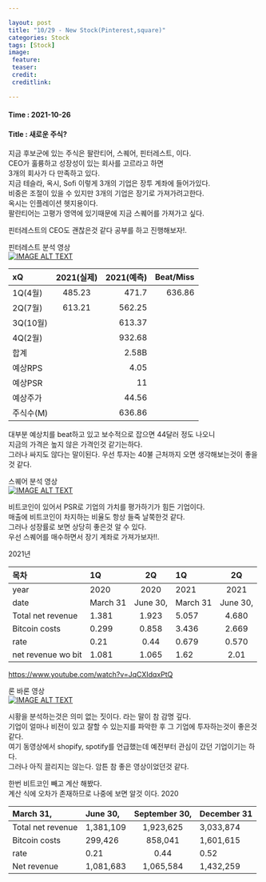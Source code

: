 ```yaml
---

layout: post
title: "10/29 - New Stock(Pinterest,square)"
categories: Stock
tags: [Stock]
image:
 feature: 
 teaser: 
 credit:
 creditlink:

---
```


#### Time : 2021-10-26
#### Title : 새로운 주식?

지금 후보군에 있는 주식은 팔란티어, 스퀘어, 핀터레스트, 이다.<br>
CEO가 훌륭하고 성장성이 있는 회사를 고르라고 하면 <br>
3개의 회사가 다 만족하고 있다.<br>
지금 테슬라, 옥시, Sofi 이렇게 3개의 기업은 장투 계좌에 들어가있다.<br>
비중은 조절이 있을 수 있지만 3개의 기업은 장기로 가져가려고한다.<br>
옥시는 인플레이션 헷지용이다.<br>
팔란티어는 고평가 영역에 있기때문에 지금 스퀘어를 가져가고 싶다.<br>

핀터레스트의 CEO도 괜찮은것 같다 공부를 하고 진행해보자!.<br>

핀터레스트 분석 영상<br>
[![IMAGE ALT TEXT](https://img.youtube.com/vi/YSyjcsA0Q0w/0.jpg)](https://www.youtube.com/watch?v=YSyjcsA0Q0w "Video Title")


| xQ      | 2021(실제)     | 2021(예측)     | Beat/Miss  |
| :------------- | :----------: | -----------: | -----------: |
| 1Q(4월) | 485.23  | 471.7   | 636.86 |
| 2Q(7월)   | 613.21 | 562.25|  |
| 3Q(10월)   | | 613.37 |  |
| 4Q(2월)   |  | 932.68 |  |
| 합계  |  | 2.58B |  |
| 예상RPS  |  | 4.05 | |
| 예상PSR  |  | 11 | |
| 예상주가  |  |44.56 | |
| 주식수(M)  |  | 636.86 | |
	
대부분 예상치를 beat하고 있고 보수적으로 잡으면 44달러 정도 나오니 <br>
지금의 가격은 높지 않은 가격인것 같기는하다.<br>
그러나 싸지도 않다는 말이된다. 우선 투자는 40불 근처까지 오면 생각해보는것이 좋을것 같다.<br>

스퀘어 분석 영상<br>
[![IMAGE ALT TEXT](https://img.youtube.com/vi/sHjNnQFWgxo/0.jpg)](https://www.youtube.com/watch?v=sHjNnQFWgxo "Video Title")

비트코인이 있어서 PSR로 기업의 가치를 평가하기가 힘든 기업이다.<br>
매출에 비트코인이 차지하는 비율도 항상 들죽 날쭉한것 같다.<br>
그러나 성장률로 보면 상당히 좋은것 알 수 있다.<br>
우선 스퀘어를 매수하면서 장기 계좌로 가져가보자!!.<br>

2021년

| 목차 | 1Q | 2Q |1Q | 2Q |
| :------------- | :------------- | :----------: | :------------- | :----------: | 
| year | 2020	| 2020 | 2021	| 2021 |
| date | March 31 | June 30, | March 31 | June 30, |
| Total net revenue | 1.381 | 1.923 | 5.057 | 4.680 |
| Bitcoin costs | 0.299	| 0.858 | 3.436	| 2.669 |
| rate | 0.21 | 0.44 | 0.679 | 0.570 |
| net revenue wo bit | 1.081 | 1.065 | 1.62	| 2.01 |

https://www.youtube.com/watch?v=JqCXIdqxPtQ

론 바론 영상<br>
[![IMAGE ALT TEXT](https://img.youtube.com/vi/JqCXIdqxPtQ/0.jpg)](https://www.youtube.com/watch?v=JqCXIdqxPtQ "Video Title")

시황을 분석하는것은 의미 없는 짓이다. 라는 말이 참 감명 깊다.<br>
기업이 얼마나 비전이 있고 잘할 수 있는지를 파악한 후 그 기업에 투자하는것이 좋은것 같다.<br>
여기 동영상에서 shopify, spotify를 언급했는데 예전부터 관심이 갔던 기업이기는 하다.<br>
그러나 아직 끌리지는 않는다. 암튼 참 좋은 영상이었던것 같다.<br>

한번 비트코인 빼고 계산 해봤다.<br>
계산 식에 오차가 존재하므로 나중에 보면 알것 이다.
2020

| March 31, |	June 30, |	September 30, |	December 31 |
| :------------- | :------------- | :----------: | :------------- |
| Total net revenue | 1,381,109 | 1,923,625	| 3,033,874 | 3,066,755 |
| Bitcoin costs | 299,426 |	858,041 | 1,601,615	| 1,812,461 |
| rate |	0.21 |	0.44 |	0.52 |	0.59 |
| Net revenue	|	1,081,683 |	1,065,584 |	1,432,259 |	1,254,294 |